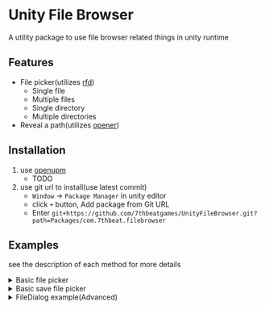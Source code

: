 # Unity File Browser

A utility package to use file browser related things in unity runtime

## Features

- File picker(utilizes [rfd](https://docs.rs/rfd/latest/rfd/index.html))
    - Single file
    - Multiple files
    - Single directory
    - Multiple directories
- Reveal a path(utilizes [opener](https://docs.rs/opener/latest/opener/))

## Installation

1. use [openupm](https://openupm.com/)
   - TODO
2. use git url to install(use latest commit)
   - `Window` -> `Package Manager` in unity editor
   - click `+` button, Add package from Git URL
   - Enter `git+https://github.com/7thbeatgames/UnityFileBrowser.git?path=Packages/com.7thbeat.filebrowser`

## Examples

see the description of each method for more details

<details>
<summary>Basic file picker</summary>

```cs
var path = FileBrowser.PickFile(
  directory: Application.persistentDataPath,
  filterName: "Log file",
  filterExtensions: new[] { "log" },
  title: "Select a log file"
);
```

</details>

<details>
    <summary>Basic save file picker</summary>

```cs
var path = FileBrowser.SaveFile( 
    directory: Application.persistentDataPath,
    filename: "hello.log", 
    filterName: "Log file",
    filterExtensions: new[] { "log" },
    title: "save file!" 
);
```

</details>

<details>
<summary>FileDialog example(Advanced)</summary>

```cs
using var dialog = new FileDialog();
dialog.SetTitle("Example dialog!");
dialog.SetDirectory(Application.persistentDataPath);
dialog.AddFilter("Text file", new[] { "txt" });
dialog.AddFilter("JSON file", new[] { "json" }); // you can add multiple filters!
var path = dialog.PickFile();
```

</details>
